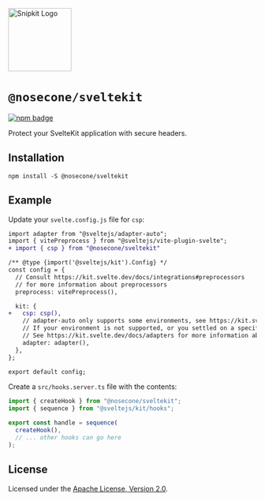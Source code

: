 <a href="https://nosecone.com" target="_snipkit-home">
  <picture>
    <source media="(prefers-color-scheme: dark)" srcset="https://snipkit.khulnasoft.com/logo/snipkit-dark-lockup-voyage-horizontal.svg">
    <img src="https://snipkit.khulnasoft.com/logo/snipkit-light-lockup-voyage-horizontal.svg" alt="Snipkit Logo" height="128" width="auto">
  </picture>
</a>

# `@nosecone/sveltekit`

<p>
  <a href="https://www.npmjs.com/package/@nosecone/sveltekit">
    <picture>
      <source media="(prefers-color-scheme: dark)" srcset="https://img.shields.io/npm/v/%40nosecone%2Fsveltekit?style=flat-square&label=%E2%9C%A6Aj&labelColor=000000&color=5C5866">
      <img alt="npm badge" src="https://img.shields.io/npm/v/%40nosecone%2Fsveltekit?style=flat-square&label=%E2%9C%A6Aj&labelColor=ECE6F0&color=ECE6F0">
    </picture>
  </a>
</p>

Protect your SvelteKit application with secure headers.

## Installation

```shell
npm install -S @nosecone/sveltekit
```

## Example

Update your `svelte.config.js` file for `csp`:

```diff
import adapter from "@sveltejs/adapter-auto";
import { vitePreprocess } from "@sveltejs/vite-plugin-svelte";
+ import { csp } from "@nosecone/sveltekit"

/** @type {import('@sveltejs/kit').Config} */
const config = {
  // Consult https://kit.svelte.dev/docs/integrations#preprocessors
  // for more information about preprocessors
  preprocess: vitePreprocess(),

  kit: {
+   csp: csp(),
    // adapter-auto only supports some environments, see https://kit.svelte.dev/docs/adapter-auto for a list.
    // If your environment is not supported, or you settled on a specific environment, switch out the adapter.
    // See https://kit.svelte.dev/docs/adapters for more information about adapters.
    adapter: adapter(),
  },
};

export default config;
```

Create a `src/hooks.server.ts` file with the contents:

```ts
import { createHook } from "@nosecone/sveltekit";
import { sequence } from "@sveltejs/kit/hooks";

export const handle = sequence(
  createHook(),
  // ... other hooks can go here
);
```

## License

Licensed under the [Apache License, Version 2.0][apache-license].

[apache-license]: http://www.apache.org/licenses/LICENSE-2.0
